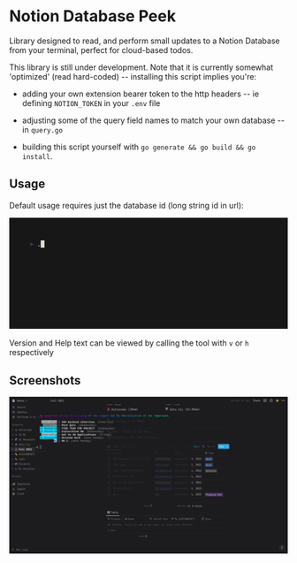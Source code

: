 # Notion Database Peek

Library designed to read, and perform small updates to a Notion Database from your terminal, perfect for cloud-based todos.

This library is still under development. Note that it is currently somewhat 'optimized' (read hard-coded) -- installing this script implies you're:

- adding your own extension bearer token to the http headers -- ie defining `NOTION_TOKEN` in your `.env` file

- adjusting some of the query field names to match your own database -- in `query.go`

- building this script yourself with `go generate && go build && go install`.


## Usage

Default usage requires just the database id (long string id in url):

![Peeking Usage](images/usage.gif)

Version and Help text can be viewed by calling the tool with `v` or `h` respectively

## Screenshots

![Notion Database Peek](images/Demo.png)
